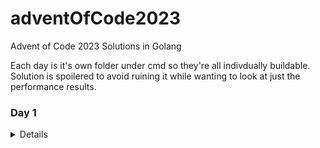 # adventOfCode2023
Advent of Code 2023 Solutions in Golang

Each day is it's own folder under cmd so they're all indivdually buildable. Solution is spoilered to avoid ruining it while wanting to look at just the performance results.

### Day 1
<details>

#### Problem Text: [Link](cmd/day1)

#### Part 1: [Link](cmd/day1/part1)
Performance (AVG. Per Line):
```
Name                      CPU   ns/op      # bytes alloc'd per op      # of allocs per op
BenchmarkProcessLine-8    14.27 ns/op      0 B/op	               0 allocs/op
```

#### Part 2: [Link](cmd/day1/part2)
Performance (AVG. Per Line):
```
Name                      CPU   ns/op      # bytes alloc'd per op      # of allocs per op
BenchmarkProcessLine-8    122.6 ns/op      0 B/op	               0 allocs/op
```
</details>